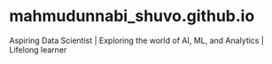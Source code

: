# mahmudunnabi_shuvo.github.io
Aspiring Data Scientist | Exploring the world of AI, ML, and Analytics | Lifelong learner
